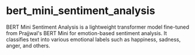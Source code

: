 # bert_mini_sentiment_analysis
BERT Mini Sentiment Analysis is a lightweight transformer model fine-tuned from Prajjwal's BERT Mini for emotion-based sentiment analysis. It classifies text into various emotional labels such as happiness, sadness, anger, and others.
